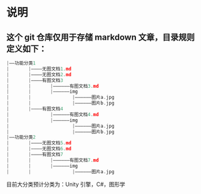 # 说明

## 这个 git 仓库仅用于存储 markdown 文章，目录规则定义如下：

```c
|——功能分类1
|		|————无图文档1.md
|		|————无图文档2.md
|		|————有图文档3
|		|		|——————有图文档3.md
|		|		|——————img
|		|				|——————图片a.jpg
|		|				|——————图片b.jpg
|		|————有图文档4
|				|——————有图文档4.md
|				|——————img
|						|——————图片a.jpg
|						|——————图片b.jpg
|——功能分类2
|		|————无图文档5.md
|		|————无图文档6.md
|		|————有图文档7
|		|		|——————有图文档7.md
|		|		|——————img
|		|				|——————图片a.jpg
```

目前大分类预计分类为：Unity 引擎，C#，图形学